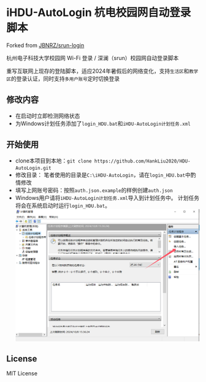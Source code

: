 # iHDU-AutoLogin 杭电校园网自动登录脚本

Forked from [JBNRZ/srun-login](https://github.com/JBNRZ/srun-login)

杭州电子科技大学校园网 Wi-Fi 登录 / 深澜（srun）校园网自动登录脚本

重写互联网上现存的登陆脚本，适应2024年暑假后的网络变化，支持`生活区`和`教学区`的登录认证，同时支持`多用户账号`定时切换登录

## 修改内容
- 在启动时立即检测网络状态
- 为Windows计划任务添加了`login_HDU.bat`和`iHDU-AutoLogin计划任务.xml`

## 开始使用
- clone本项目到本地：```git clone https://github.com/HankLiu2020/HDU-AutoLogin.git```
- 修改目录： 笔者使用的目录是`C:\iHDU-AutoLogin`，请在`login_HDU.bat`中酌情修改
- 填写上网账号密码：按照`auth.json.example`的样例创建`auth.json`
- Windows用户请将`iHDU-AutoLogin计划任务.xml`导入到计划任务中。
计划任务将会在系统启动时运行`login_HDU.bat`。
![alt text](image.png)

## License

MIT License
